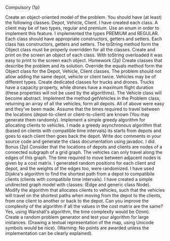 Compulsory (1p)

Create an object-oriented model of the problem. You should have (at least) the following classes: Depot, Vehicle, Client.
I have created each class.
A client may be of two types, regular and premium. Use an enum in order to implement this feature.
I implemented the types PREMIUM and REGULAR.
Each class should have appropriate constructors, getters and setters.
Each class has constructors, getters and setters.
The toString method form the Object class must be properly overridden for all the classes.
Create and print on the screen an object of each class.
With toString overloaded it was easy to print to the screen each object.
Homework (2p)
Create classes that describe the problem and its solution.
Override the equals method form the Object class for the Depot, Vehicle, Client classes. The problem should not allow adding the same depot, vehicle or client twice.
Vehicles may be of different types. Create dedicated classes for trucks and drones. Trucks have a capacity property, while drones have a maximum flight duration (these properties will not be used by the algorithms). The Vehicle class will become abstract.
Implement the method getVehicles in the Problem class, returning an array of all the vehicles, form all depots.
All of above were easy and they've been made.
Assume that the times required to travel between the locations (depot-to-client or client-to-client) are known (You may generate them randomly). Implement a simple greedy algorithm for allocating clients to vehicles.
I made a greedy asynchronous algorithm that (based on clients with compatible time intervals) its starts from depots and goes to each client then goes back the depot.
Write doc comments in your source code and generate the class documentation using javadoc.
I did.
Bonus (2p)
Consider that the locations of depots and clients are nodes of a connected subgraph of a grid graph. The vehicles can only travel along the edges of this graph. The time required to move between adjacent nodes is given by a cost matrix.
I generated random positions for each client and depot, and the weights of the edges too, were randomized.
I have used Dijskra's algorithm to find the shortest path from a depot to compatibile clients (clients with compatibile time intervals).
I have created a simple undirected graph model with classes: (Edge and generic class Node).
Modify the algorithm that allocates clients to vehicles, such that the vehicles will travel on the shortest paths when moving from the depot to the clients, from one client to another or back to the depot.
Can you improve the complexity of the algorithm if all the values in the cost matrix are the same?
Yes, using Warshall's algorithm, the time complexity would be O(nm).
Create a random problem generator and test your algorithm for large instances. (Drawing a textual representation of the map, using Unicode symbols would be nice).
(Warning: No points are awarded unless the implementation can be clearly explained).
